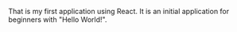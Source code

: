 That is my first application using React. It is an initial application for beginners with "Hello World!".

